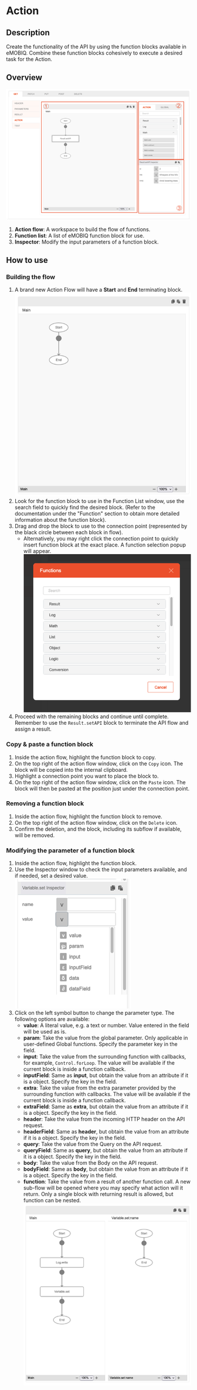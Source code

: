 # Action

## Description

Create the functionality of the API by using the function blocks available in eMOBIQ. Combine these
function blocks cohesively to execute a desired task for the Action.

## Overview

![Action overview](Action-overview.png)

1. **Action flow**: A workspace to build the flow of functions.
2. **Function list**: A list of eMOBIQ function block for use.
3. **Inspector**: Modify the input parameters of a function block.


## How to use

### Building the flow

1. A brand new Action Flow will have a **Start** and **End** terminating block.
   ![Action start end](Action-start-end.png)
2. Look for the function block to use in the Function List window, use the search field to quickly find the desired
   block. (Refer to the documentation under the "Function" section to obtain more detailed information about the
   function block).
3. Drag and drop the block to use to the connection point (represented by the black circle between each block in flow).
    * Alternatively, you may right click the connection point to quickly insert function block at the exact place. A
      function selection popup will appear.
      ![Action function popup](Action-function-popup.png)
4. Proceed with the remaining blocks and continue until complete. Remember to use the `Result.setAPI` block to terminate
   the API flow and assign a result.

### Copy & paste a function block

1. Inside the action flow, highlight the function block to copy.
2. On the top right of the action flow window, click on the `Copy` icon. The block will be copied into the internal
   clipboard.
3. Highlight a connection point you want to place the block to.
4. On the top right of the action flow window, click on the `Paste` icon. The block will then be pasted at the position
   just under the connection point.

### Removing a function block

1. Inside the action flow, highlight the function block to remove.
2. On the top right of the action flow window, click on the `Delete` icon.
3. Confirm the deletion, and the block, including its subflow if available, will be removed.

### Modifying the parameter of a function block

1. Inside the action flow, highlight the function block.
2. Use the Inspector window to check the input parameters available, and if needed, set a desired value.
   ![Action inspector](Action-inspector.png)
3. Click on the left symbol button to change the parameter type. The following options are available:
    * **value**: A literal value, e.g. a text or number. Value entered in the field will be used as is.
    * **param**: Take the value from the global parameter. Only applicable in user-defined Global functions. Specify the
      parameter key in the field.
    * **input**: Take the value from the surrounding function with callbacks, for example, `Control.forLoop`. The value
      will be available if the current block is inside a function callback.
    * **inputField**: Same as **input**, but obtain the value from an attribute if it is a object. Specify the key in
      the field.
    * **extra**: Take the value from the extra parameter provided by the surrounding function with callbacks. The value
      will be available if the current block is inside a function callback.
    * **extraField**: Same as **extra**, but obtain the value from an attribute if it is a object. Specify the key in
      the field.
    * **header**: Take the value from the incoming HTTP header on the API request.
    * **headerField**: Same as **header**, but obtain the value from an attribute if it is a object. Specify the key in
      the field.
    * **query**: Take the value from the Query on the API request.
    * **queryField**: Same as **query**, but obtain the value from an attribute if it is a object. Specify the key in
      the field.
    * **body**: Take the value from the Body on the API request.
    * **bodyField**: Same as **body**, but obtain the value from an attribute if it is a object. Specify the key in the
      field.
    * **function**: Take the value from a result of another function call. A new sub-flow will be opened where you may
      specify what action will it return. Only a single block with returning result is allowed, but function can be
      nested.
       ![Action subflow](Action-subflow.png)
